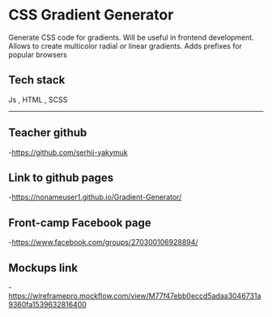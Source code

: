 # CSS Gradient Generator

Generate CSS code for gradients. Will be useful in frontend development. Allows to create multicolor radial or linear gradients. Adds prefixes for popular browsers


## Tech stack

Js , HTML , SCSS

---
## Teacher github

-https://github.com/serhii-yakymuk

## Link to github pages

-https://nonameuser1.github.io/Gradient-Generator/

## Front-camp Facebook page

-https://www.facebook.com/groups/270300106928894/

## Mockups link

-https://wireframepro.mockflow.com/view/M77f47ebb0eccd5adaa3046731a9360fa1539632816400 



